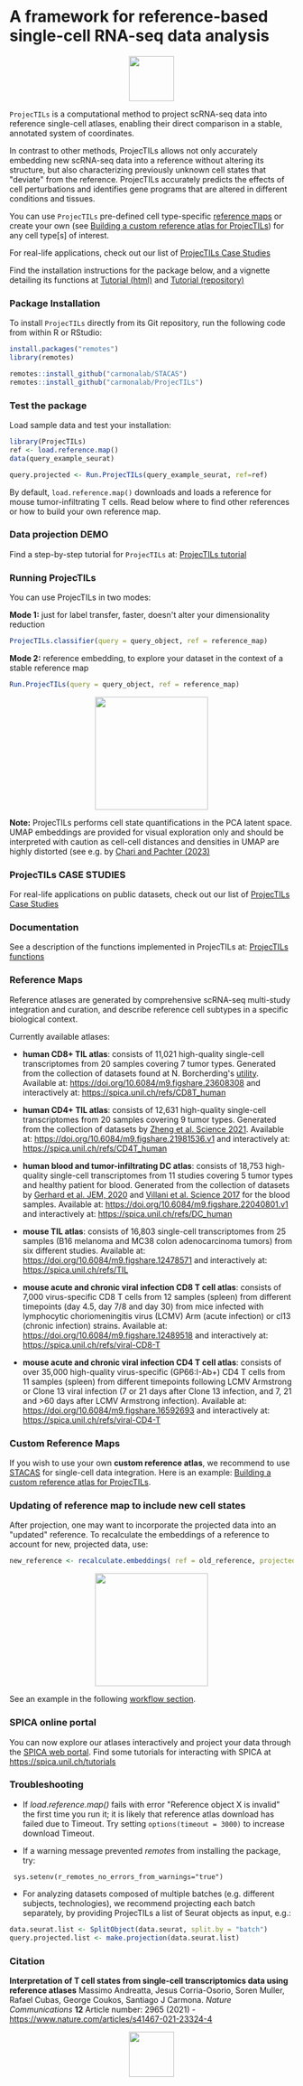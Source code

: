 # A framework for reference-based single-cell RNA-seq data analysis

<p align="center">

<img src="docs/RSticker_ProjecTILS.png" height="80"/>

</p>

`ProjecTILs` is a computational method to project scRNA-seq data into reference single-cell atlases, enabling their direct comparison in a stable, annotated system of coordinates.

In contrast to other methods, ProjecTILs allows not only accurately embedding new scRNA-seq data into a reference without altering its structure, but also characterizing previously unknown cell states that "deviate" from the reference. ProjecTILs accurately predicts the effects of cell perturbations and identifies gene programs that are altered in different conditions and tissues.

You can use `ProjecTILs` pre-defined cell type-specific [reference maps](#reference-atlases) or create your own (see [Building a custom reference atlas for ProjecTILs](https://carmonalab.github.io/ProjecTILs.demo/build_ref_atlas.html)) for any cell type[s] of interest.

For real-life applications, check out our list of [ProjecTILs Case Studies](https://carmonalab.github.io/ProjecTILs_CaseStudies/)

Find the installation instructions for the package below, and a vignette detailing its functions at [Tutorial (html)](https://carmonalab.github.io/ProjecTILs.demo/tutorial.html) and [Tutorial (repository)](https://github.com/carmonalab/ProjecTILs.demo)

### Package Installation

To install `ProjecTILs` directly from its Git repository, run the following code from within R or RStudio:

``` r
install.packages("remotes")
library(remotes)

remotes::install_github("carmonalab/STACAS")
remotes::install_github("carmonalab/ProjecTILs")
```

### Test the package

Load sample data and test your installation:

``` r
library(ProjecTILs)
ref <- load.reference.map()
data(query_example_seurat)

query.projected <- Run.ProjecTILs(query_example_seurat, ref=ref)
```

By default, `load.reference.map()` downloads and loads a reference for mouse tumor-infiltrating T cells. Read below where to find other references or how to build your own reference map.

### Data projection DEMO

Find a step-by-step tutorial for `ProjecTILs` at: [ProjecTILs tutorial](https://carmonalab.github.io/ProjecTILs.demo/tutorial.html)

### Running ProjecTILs

You can use ProjecTILs in two modes:

**Mode 1:** just for label transfer, faster, doesn't alter your dimensionality reduction

``` r
ProjecTILs.classifier(query = query_object, ref = reference_map)
```

**Mode 2:** reference embedding, to explore your dataset in the context of a stable reference map

``` r
Run.ProjecTILs(query = query_object, ref = reference_map)
```

<p align="center">

<img src="docs/Proj_modes.png" height="200"/>

</p>

**Note:** ProjecTILs performs cell state quantifications in the PCA latent space. UMAP embeddings are provided for visual exploration only and should be interpreted with caution as cell-cell distances and densities in UMAP are highly distorted (see e.g. by [Chari and Pachter (2023)](https://doi.org/10.1371/journal.pcbi.1011288)

### ProjecTILs CASE STUDIES

For real-life applications on public datasets, check out our list of [ProjecTILs Case Studies](https://carmonalab.github.io/ProjecTILs_CaseStudies/)

### Documentation

See a description of the functions implemented in ProjecTILs at: [ProjecTILs functions](docs/functions.md)

### Reference Maps

Reference atlases are generated by comprehensive scRNA-seq multi-study integration and curation, and describe reference cell subtypes in a specific biological context.

Currently available atlases:

-   **human CD8+ TIL atlas**: consists of 11,021 high-quality single-cell transcriptomes from 20 samples covering 7 tumor types. Generated from the collection of datasets found at N. Borcherding's [utility](https://github.com/ncborcherding/utility). Available at: <https://doi.org/10.6084/m9.figshare.23608308> and interactively at: <https://spica.unil.ch/refs/CD8T_human>

-   **human CD4+ TIL atlas**: consists of 12,631 high-quality single-cell transcriptomes from 20 samples covering 9 tumor types. Generated from the collection of datasets by [Zheng et al. Science 2021](https://www.science.org/doi/10.1126/science.abe6474). Available at: <https://doi.org/10.6084/m9.figshare.21981536.v1> and interactively at: <https://spica.unil.ch/refs/CD4T_human>

-   **human blood and tumor-infiltrating DC atlas**: consists of 18,753 high-quality single-cell transcriptomes from 11 studies covering 5 tumor types and healthy patient for blood. Generated from the collection of datasets by [Gerhard et al. JEM, 2020](https://pubmed.ncbi.nlm.nih.gov/33601412/) and [Villani et al. Science 2017](https://pubmed.ncbi.nlm.nih.gov/28428369/) for the blood samples. Available at: <https://doi.org/10.6084/m9.figshare.22040801.v1> and interactively at: <https://spica.unil.ch/refs/DC_human>

-   **mouse TIL atlas**: consists of 16,803 single-cell transcriptomes from 25 samples (B16 melanoma and MC38 colon adenocarcinoma tumors) from six different studies. Available at: <https://doi.org/10.6084/m9.figshare.12478571> and interactively at: <https://spica.unil.ch/refs/TIL>

-   **mouse acute and chronic viral infection CD8 T cell atlas**: consists of 7,000 virus-specific CD8 T cells from 12 samples (spleen) from different timepoints (day 4.5, day 7/8 and day 30) from mice infected with lymphocytic choriomeningitis virus (LCMV) Arm (acute infection) or cl13 (chronic infection) strains. Available at: <https://doi.org/10.6084/m9.figshare.12489518> and interactively at: <https://spica.unil.ch/refs/viral-CD8-T>

-   **mouse acute and chronic viral infection CD4 T cell atlas**: consists of over 35,000 high-quality virus-specific (GP66:I-Ab+) CD4 T cells from 11 samples (spleen) from different timepoints following LCMV Armstrong or Clone 13 viral infection (7 or 21 days after Clone 13 infection, and 7, 21 and \>60 days after LCMV Armstrong infection). Available at: <https://doi.org/10.6084/m9.figshare.16592693> and interactively at: <https://spica.unil.ch/refs/viral-CD4-T>

### Custom Reference Maps

If you wish to use your own **custom reference atlas**, we recommend to use [STACAS](https://github.com/carmonalab/STACAS) for single-cell data integration. Here is an example: [Building a custom reference atlas for ProjecTILs](https://carmonalab.github.io/ProjecTILs.demo/build_ref_atlas.html).

### Updating of reference map to include new cell states

After projection, one may want to incorporate the projected data into an "updated" reference. To recalculate the embeddings of a reference to account for new, projected data, use:

``` r
new_reference <- recalculate.embeddings( ref = old_reference, projected = projected_object )
```

<p align="center">

<img src="docs/recalc_embeddings.png" height="200"/>

</p>

See an example in the following [workflow section](https://carmonalab.github.io/ProjecTILs_CaseStudies/novelstate.html#recalculate-map-with-novel-state).

### SPICA online portal

You can now explore our atlases interactively and project your data through the [SPICA web portal](https://spica.unil.ch/). Find some tutorials for interacting with SPICA at <https://spica.unil.ch/tutorials>

### Troubleshooting

-   If *load.reference.map()* fails with error "Reference object X is invalid" the first time you run it; it is likely that reference atlas download has failed due to Timeout. Try setting `options(timeout = 3000)` to increase download Timeout.

-   If a warning message prevented *remotes* from installing the package, try:

``` sys.setenv(r_remotes_no_errors_from_warnings="true")```

* For analyzing datasets composed of multiple batches (e.g. different subjects, technologies), we recommend projecting each batch separately, by providing ProjecTILs a list of Seurat objects as input, e.g.:
```r
data.seurat.list <- SplitObject(data.seurat, split.by = "batch")
query.projected.list <- make.projection(data.seurat.list)
```

### Citation

**Interpretation of T cell states from single-cell transcriptomics data using reference atlases** Massimo Andreatta, Jesus Corria-Osorio, Soren Muller, Rafael Cubas, George Coukos, Santiago J Carmona. *Nature Communications* **12** Article number: 2965 (2021) - <https://www.nature.com/articles/s41467-021-23324-4>

<p align="center">

<img src="docs/RSticker_ProjecTILS.png" height="80"/>

</p>
